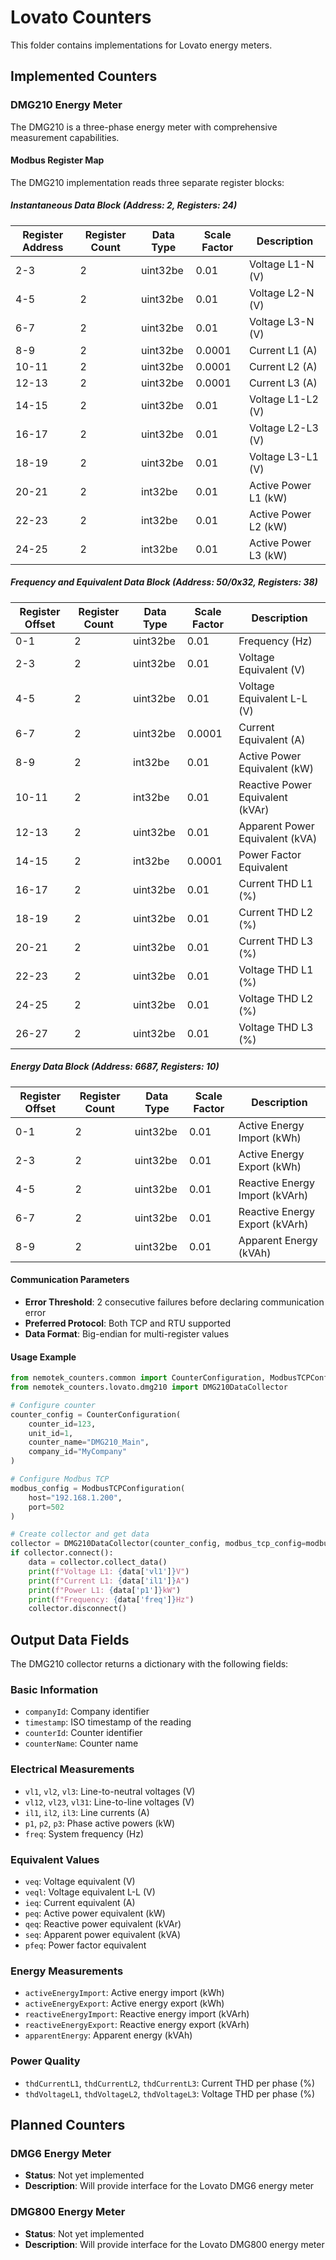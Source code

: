 # Lovato Counters

This folder contains implementations for Lovato energy meters.

## Implemented Counters

### DMG210 Energy Meter

The DMG210 is a three-phase energy meter with comprehensive measurement capabilities.

#### Modbus Register Map

The DMG210 implementation reads three separate register blocks:

##### Instantaneous Data Block (Address: 2, Registers: 24)

| Register Address | Register Count | Data Type | Scale Factor | Description |
|------------------|----------------|-----------|--------------|-------------|
| 2-3 | 2 | uint32be | 0.01 | Voltage L1-N (V) |
| 4-5 | 2 | uint32be | 0.01 | Voltage L2-N (V) |
| 6-7 | 2 | uint32be | 0.01 | Voltage L3-N (V) |
| 8-9 | 2 | uint32be | 0.0001 | Current L1 (A) |
| 10-11 | 2 | uint32be | 0.0001 | Current L2 (A) |
| 12-13 | 2 | uint32be | 0.0001 | Current L3 (A) |
| 14-15 | 2 | uint32be | 0.01 | Voltage L1-L2 (V) |
| 16-17 | 2 | uint32be | 0.01 | Voltage L2-L3 (V) |
| 18-19 | 2 | uint32be | 0.01 | Voltage L3-L1 (V) |
| 20-21 | 2 | int32be | 0.01 | Active Power L1 (kW) |
| 22-23 | 2 | int32be | 0.01 | Active Power L2 (kW) |
| 24-25 | 2 | int32be | 0.01 | Active Power L3 (kW) |

##### Frequency and Equivalent Data Block (Address: 50/0x32, Registers: 38)

| Register Offset | Register Count | Data Type | Scale Factor | Description |
|-----------------|----------------|-----------|--------------|-------------|
| 0-1 | 2 | uint32be | 0.01 | Frequency (Hz) |
| 2-3 | 2 | uint32be | 0.01 | Voltage Equivalent (V) |
| 4-5 | 2 | uint32be | 0.01 | Voltage Equivalent L-L (V) |
| 6-7 | 2 | uint32be | 0.0001 | Current Equivalent (A) |
| 8-9 | 2 | int32be | 0.01 | Active Power Equivalent (kW) |
| 10-11 | 2 | int32be | 0.01 | Reactive Power Equivalent (kVAr) |
| 12-13 | 2 | uint32be | 0.01 | Apparent Power Equivalent (kVA) |
| 14-15 | 2 | int32be | 0.0001 | Power Factor Equivalent |
| 16-17 | 2 | uint32be | 0.01 | Current THD L1 (%) |
| 18-19 | 2 | uint32be | 0.01 | Current THD L2 (%) |
| 20-21 | 2 | uint32be | 0.01 | Current THD L3 (%) |
| 22-23 | 2 | uint32be | 0.01 | Voltage THD L1 (%) |
| 24-25 | 2 | uint32be | 0.01 | Voltage THD L2 (%) |
| 26-27 | 2 | uint32be | 0.01 | Voltage THD L3 (%) |

##### Energy Data Block (Address: 6687, Registers: 10)

| Register Offset | Register Count | Data Type | Scale Factor | Description |
|-----------------|----------------|-----------|--------------|-------------|
| 0-1 | 2 | uint32be | 0.01 | Active Energy Import (kWh) |
| 2-3 | 2 | uint32be | 0.01 | Active Energy Export (kWh) |
| 4-5 | 2 | uint32be | 0.01 | Reactive Energy Import (kVArh) |
| 6-7 | 2 | uint32be | 0.01 | Reactive Energy Export (kVArh) |
| 8-9 | 2 | uint32be | 0.01 | Apparent Energy (kVAh) |

#### Communication Parameters

- **Error Threshold**: 2 consecutive failures before declaring communication error
- **Preferred Protocol**: Both TCP and RTU supported
- **Data Format**: Big-endian for multi-register values

#### Usage Example

```python
from nemotek_counters.common import CounterConfiguration, ModbusTCPConfiguration
from nemotek_counters.lovato.dmg210 import DMG210DataCollector

# Configure counter
counter_config = CounterConfiguration(
    counter_id=123,
    unit_id=1,
    counter_name="DMG210_Main",
    company_id="MyCompany"
)

# Configure Modbus TCP
modbus_config = ModbusTCPConfiguration(
    host="192.168.1.200",
    port=502
)

# Create collector and get data
collector = DMG210DataCollector(counter_config, modbus_tcp_config=modbus_config)
if collector.connect():
    data = collector.collect_data()
    print(f"Voltage L1: {data['vl1']}V")
    print(f"Current L1: {data['il1']}A")
    print(f"Power L1: {data['p1']}kW")
    print(f"Frequency: {data['freq']}Hz")
    collector.disconnect()
```

## Output Data Fields

The DMG210 collector returns a dictionary with the following fields:

### Basic Information
- `companyId`: Company identifier
- `timestamp`: ISO timestamp of the reading
- `counterId`: Counter identifier
- `counterName`: Counter name

### Electrical Measurements
- `vl1`, `vl2`, `vl3`: Line-to-neutral voltages (V)
- `vl12`, `vl23`, `vl31`: Line-to-line voltages (V)
- `il1`, `il2`, `il3`: Line currents (A)
- `p1`, `p2`, `p3`: Phase active powers (kW)
- `freq`: System frequency (Hz)

### Equivalent Values
- `veq`: Voltage equivalent (V)
- `veql`: Voltage equivalent L-L (V)
- `ieq`: Current equivalent (A)
- `peq`: Active power equivalent (kW)
- `qeq`: Reactive power equivalent (kVAr)
- `seq`: Apparent power equivalent (kVA)
- `pfeq`: Power factor equivalent

### Energy Measurements
- `activeEnergyImport`: Active energy import (kWh)
- `activeEnergyExport`: Active energy export (kWh)
- `reactiveEnergyImport`: Reactive energy import (kVArh)
- `reactiveEnergyExport`: Reactive energy export (kVArh)
- `apparentEnergy`: Apparent energy (kVAh)

### Power Quality
- `thdCurrentL1`, `thdCurrentL2`, `thdCurrentL3`: Current THD per phase (%)
- `thdVoltageL1`, `thdVoltageL2`, `thdVoltageL3`: Voltage THD per phase (%)

## Planned Counters

### DMG6 Energy Meter
- **Status**: Not yet implemented
- **Description**: Will provide interface for the Lovato DMG6 energy meter

### DMG800 Energy Meter
- **Status**: Not yet implemented
- **Description**: Will provide interface for the Lovato DMG800 energy meter